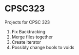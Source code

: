 # CPSC323
Projects for CPSC 323

1) Fix Backtracking
2) Merge files together
3) Create iterator
4) Possibly change bools to voids
